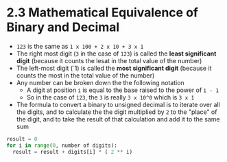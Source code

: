 # 2.3 Mathematical Equivalence of Binary and Decimal

* `123` is the same as `1 x 100 + 2 x 10 + 3 x 1`
* The right most digit (`3` in the case of `123`) is called the **least significant digit** (because it counts the lesat in the total value of the number)
* The left-most digit (`1) is called the **most significant digit** (because it counts the most in the total value of the number)
* Any number can be broken down the the following notation
  * A digit at position `i` is equal to the base raised to the power of `i - 1`
  * So in the case of `123`, the `3` is really `3 x 10^0` which is `3 x 1`
* The formula to convert a binary to unsigned decimal is to iterate over all the digits, and to calculate the the digit multiplied by `2` to the "place" of the digit, and to take the result of that calculation and add it to the same sum

```python
result = 0
for i in range(0, number of digits):
  result = result + digits[i] * ( 2 ** i)
```
